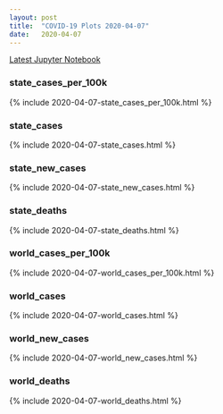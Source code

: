 ```yaml
---
layout: post
title:  "COVID-19 Plots 2020-04-07"
date:   2020-04-07
---
```


[Latest Jupyter Notebook](https://github.com/mvanmidd/covid/blob/master/covid_plots.ipynb)


### state_cases_per_100k

{% include 2020-04-07-state_cases_per_100k.html %}

### state_cases

{% include 2020-04-07-state_cases.html %}

### state_new_cases

{% include 2020-04-07-state_new_cases.html %}

### state_deaths

{% include 2020-04-07-state_deaths.html %}

### world_cases_per_100k

{% include 2020-04-07-world_cases_per_100k.html %}

### world_cases

{% include 2020-04-07-world_cases.html %}

### world_new_cases

{% include 2020-04-07-world_new_cases.html %}

### world_deaths

{% include 2020-04-07-world_deaths.html %}

